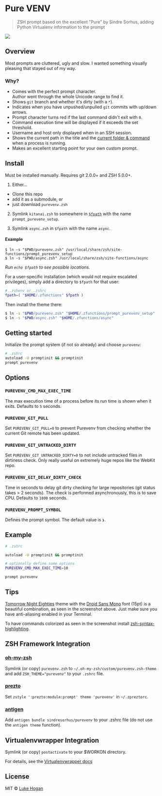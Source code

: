 # Pure VENV

> ZSH prompt based on the excellent "Pure" by Sindre Sorhus, adding Python Virtualenv information to the prompt

![](screenshot.png)


## Overview

Most prompts are cluttered, ugly and slow. I wanted something visually pleasing that stayed out of my way.

### Why?

- Comes with the perfect prompt character.  
  Author went through the whole Unicode range to find it.
- Shows `git` branch and whether it's dirty (with a `*`).
- Indicates when you have unpushed/unpulled `git` commits with up/down arrows.
- Prompt character turns red if the last command didn't exit with `0`.
- Command execution time will be displayed if it exceeds the set threshold.
- Username and host only displayed when in an SSH session.
- Shows the current path in the title and the [current folder & command](screenshot-title-cmd.png) when a process is running.
- Makes an excellent starting point for your own custom prompt.


## Install

Must be installed manually. Requires git 2.0.0+ and ZSH 5.0.0+.

1. Either…
  - Clone this repo
  - add it as a submodule, or
  - just download `purevenv.zsh`

2. Symlink `kitanai.zsh` to somewhere in [`$fpath`](http://www.refining-linux.org/archives/46/ZSH-Gem-12-Autoloading-functions/) with the name `prompt_purevenv_setup`.

3. Symlink `async.zsh` in `$fpath` with the name `async`.

#### Example

```
$ ln -s "$PWD/purevenv.zsh" /usr/local/share/zsh/site-functions/prompt_purevenv_setup
$ ln -s "$PWD/async.zsh" /usr/local/share/zsh/site-functions/async
```
*Run `echo $fpath` to see possible locations.*

For a user-specific installation (which would not require escalated privileges), simply add a directory to `$fpath` for that user:

```sh
# .zshenv or .zshrc
fpath=( "$HOME/.zfunctions" $fpath )
```

Then install the theme there:

```sh
$ ln -s "$PWD/purevenv.zsh" "$HOME/.zfunctions/prompt_purevenv_setup"
$ ln -s "$PWD/async.zsh" "$HOME/.zfunctions/async"
```


## Getting started

Initialize the prompt system (if not so already) and choose `purevenv`:

```sh
# .zshrc
autoload -U promptinit && promptinit
prompt purevenv
```


## Options

### `PUREVENV_CMD_MAX_EXEC_TIME`

The max execution time of a process before its run time is shown when it exits. Defaults to `5` seconds.

### `PUREVENV_GIT_PULL`

Set `PUREVENV_GIT_PULL=0` to prevent Purevenv from checking whether the current Git remote has been updated.

### `PUREVENV_GIT_UNTRACKED_DIRTY`

Set `PUREVENV_GIT_UNTRACKED_DIRTY=0` to not include untracked files in dirtiness check. Only really useful on extremely huge repos like the WebKit repo.

### `PUREVENV_GIT_DELAY_DIRTY_CHECK`

Time in seconds to delay git dirty checking for large repositories (git status takes > 2 seconds). The check is performed asynchronously, this is to save CPU. Defaults to `1800` seconds.

### `PUREVENV_PROMPT_SYMBOL`

Defines the prompt symbol. The default value is `❯`.

## Example

```sh
# .zshrc

autoload -U promptinit && promptinit

# optionally define some options
PUREVENV_CMD_MAX_EXEC_TIME=10

prompt purevenv
```


## Tips

[Tomorrow Night Eighties](https://github.com/chriskempson/tomorrow-theme) theme with the [Droid Sans Mono](http://www.google.com/webfonts/specimen/Droid+Sans+Mono) font (15pt) is a beautiful combination, as seen in the screenshot above. Just make sure you have anti-aliasing enabled in your Terminal.

To have commands colorized as seen in the screenshot install [zsh-syntax-highlighting](https://github.com/zsh-users/zsh-syntax-highlighting).


## ZSH Framework Integration

### [oh-my-zsh](https://github.com/robbyrussell/oh-my-zsh)

Symlink (or copy) `purevenv.zsh` to `~/.oh-my-zsh/custom/purevenv.zsh-theme` and add `ZSH_THEME="purevenv"` to your `.zshrc` file.

### [prezto](https://github.com/sorin-ionescu/prezto)

Set `zstyle ':prezto:module:prompt' theme 'purevenv'` in `~/.zpreztorc`.

### [antigen](https://github.com/zsh-users/antigen)

Add `antigen bundle sindresorhus/purevenv` to your .zshrc file (do not use the `antigen theme` function).

## Virtualenvwrapper Integration

Symlink (or copy) `postactivate` to your $WORKON directory.

For details, see the [Virtualenvwrapper docs](http://virtualenvwrapper.readthedocs.org/en/latest/scripts.html#postactivate)

## License

MIT © [Luke Hogan](http://keystrokesofgenius.com)

